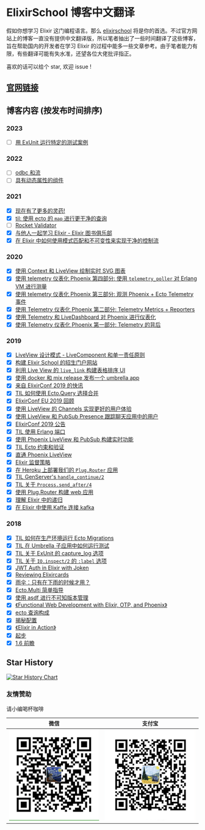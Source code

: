 # ElixirSchool 博客中文翻译

假如你想学习 Elixir 这门编程语言。那么 [elixirschool](https://elixirschool.com/) 将是你的首选。不过官方网站上的博客一直没有提供中文翻译版，所以笔者抽出了一些时间翻译了这些博客，旨在帮助国内的开发者在学习 Elixir 的过程中能多一些文章参考。由于笔者能力有限，有些翻译可能有失水准，还望各位大佬批评指正。

喜欢的话可以给个 star, 欢迎 issue !

## [官网链接](https://elixirschool.com/blog)

## 博客内容 (按发布时间排序)

### 2023

- [ ] [用 ExUnit 运行特定的测试案例](./posts/2023-02-15-run-specific-tests-with-exunit.md)

### 2022

- [ ] [odbc 和流](./posts/2022-02-22-odbc-and-streams.md)
- [ ] [具有动态属性的组件](./posts/2022-08-01-components-with-dynamic-attributes.md)

### 2021

- [x] [现在有了更多的灵药!](./posts/2021-12-01-now-with-more-elixir.md)
- [x] [til: 使用 ecto 的 `map` 进行更干净的查询](./posts/2021-11-22-til-cleaner-queries-with-ecto-map.md)
- [ ] [Rocket Validator](./posts/2021-09-02-rocket-validator.md)
- [x] [与他人一起学习 Elixir - Elixir 图书俱乐部](./posts/2021-07-14-elixir-book-club.md)
- [x] [在 Elixir 中如何使用模式匹配和不可变性来实现干净的控制流](./posts/2021-06-07-clean-control-flow-in-elixir-with-pattern-matching-and-immutability.md)

### 2020

- [x] [使用 Context 和 LiveView 绘制实时 SVG 图表](./posts/2020-10-06-server-side-svg-charts-with-contex-and-liveview.md)
- [x] [使用 telemetry 仪表化 Phoenix 第四部分: 使用 `telemetry_poller` 对 Erlang VM 进行测量](./posts/2020-05-13-instrumenting-phoenix-with-telemetry-part-four.md)
- [x] [使用 telemetry 仪表化 Phoenix 第三部分: 观测 Phoenix + Ecto Telemetry 事件](./posts/2020-05-06-instrumenting-phoenix-with-telemetry-part-three.md)
- [x] [使用 Telemetry 仪表化 Phoenix 第二部分: Telemetry Metrics + Reporters](./posts/2020-04-29-instrumenting-phoenix-with-telemetry-part-two.md)
- [x] [使用 Telemetry 和 LiveDashboard 对 Phoenix 进行仪表化](./posts/2020-04-24-instrumenting-phoenix-with-live-dashboard.md)
- [x] [使用 Telemetry 仪表化 Phoenix 第一部分: Telemetry 的背后](./posts/2020-04-22-instrumenting-phoenix-with-telemetry-part-one.md)

### 2019

- [x] [LiveView 设计模式 - LiveComponent 和单一责任原则](./posts/2019-12-29-live-view-live-component.md)
- [x] [构建 Elixir School 的招生门户网站](./posts/2019-10-23-building-admissions.md)
- [x] [利用 Live View 的 `live_link` 构建表格排序 UI](./posts/2019-10-20-sorting-a-table-with-live-view-live-links.md)
- [x] [使用 docker 和 mix release 发布一个 umbrella app](./posts/2019-09-15-releasing-an-umbrella-app-with-docker-and-mix-release.md)
- [x] [来自 ElixirConf 2019 的快讯](./posts/2019-09-12-elixirconf-2019-review.md)
- [x] [TIL 如何使用 Ecto.Query 选择合并](./posts/2019-08-23-til-ecto-select-merge.md)
- [x] [ElixirConf EU 2019 回顾](./posts/2019-06-06-elixir-conf-eu-2019-review.md)
- [x] [使用 LiveView 的 Channels 实现更好的用户体验](./posts/2019-06-04-live-view-with-channels.md)
- [x] [使用 LiveView 和 PubSub Presence 跟踪聊天应用中的用户](./posts/2019-05-06-live-view-with-presence.md)
- [x] [ElixirConf 2019 公告](./posts/2019-05-01-elixirconf-announcement.md)
- [x] [TIL 使用 Erlang 端口](./posts/2019-04-17-til-ports.md)
- [x] [使用 Phoenix LiveView 和 PubSub 构建实时功能](./posts/2019-04-11-live-view-with-pub-sub.md)
- [x] [TIL Ecto 约束和验证](./posts/2019-03-25-til-ecto-validations-and-constraints.md)
- [x] [直通 Phoenix LiveView](./posts/2019-03-18-phoenix-live-view.md)
- [x] [Elixir 监督策略](./posts/2019-02-21-supervisor-strategies.md)
- [x] [在 Heroku 上部署我们的 `Plug.Router` 应用](./posts/2019-02-12-putting-a-plug-app-on-heroku.md)
- [x] [TIL GenServer's `handle_continue/2`](./posts/2019-02-08-til-genserver-handle-continue.md)
- [x] [TIL 关于 `Process.send_after/4`](./posts/2019-02-06-til-send-after.md)
- [x] [使用 Plug.Router 构建 web 应用](./posts/2019-01-25-building-apps-with-plug-router.md)
- [x] [理解 Elixir 中的递归](./posts/2019-01-15-recursion.md)
- [x] [在 Elixir 中使用 Kaffe 连接 kafka](./posts/2019-01-03-elixir-kaffe-codealong.md)

### 2018

- [x] [TIL 如何在生产环境运行 Ecto Migrations](./posts/2018-12-26-til-how-to-run-ecto-migrations-in-production.md)
- [x] [TIL 在 Umbrella 子应用中如何运行测试](./posts/2018-12-17-til-umbrella-app-child-app-tests.md)
- [x] [TIL 关于 ExUnit 的 capture_log 选项](./posts/2018-12-12-til-capture-log-in-exunit-tests.md)
- [x] [TIL 关于 `IO.inspect/2` 的 `:label` 选项](./posts/2018-12-04-til-io-inspect-labels.md)
- [x] [JWT Auth in Elixir with Joken](./posts/2018-11-29-jwt-auth-with-joken.md)
- [x] [Reviewing Elixircards](./posts/2018-11-14-elixir-cards-review.md)
- [x] [雨伞：只有在下雨的时候才用？](./posts/2018-10-23-umbrellas-just-when-it-rains.md)
- [x] [Ecto.Multi 简单指导](./posts/2018-10-10-ecto-multi.md)
- [x] [使用 asdf 进行不可知版本管理](./posts/2018-10-01-asdf-version-management.md)
- [x] [《Functional Web Development with Elixir, OTP, and Phoenix》](./posts/2018-08-02-functional-web-dev-elixir-otp-phoenix-review.md)
- [x] [ecto 查询构成](./posts/2018-07-25-ecto-query-composition.md)
- [x] [揭秘配置](./posts/2018-07-17-configuration-demystified.md)
- [x] [《Elixir in Action》](./posts/2018-05-31-elixir-in-action-review.md)
- [x] [起步](./posts/2018-04-23-just-the-beginning.md)
- [x] [1.6 前瞻](./posts/2018-04-03-a-look-at-16.md)

## Star History

[![Star History Chart](https://api.star-history.com/svg?repos=caicaishmily/elixirschool_blogs&type=Date)](https://star-history.com/#caicaishmily/elixirschool_blogs&Date)

### 友情赞助

请小编喝杯咖啡

|              微信              |             支付宝             |
| :----------------------------: | :----------------------------: |
| ![alipay](./assets/alipay.png) | ![wechat](./assets/wechat.png) |
